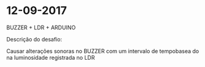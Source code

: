 # 12-09-2017

BUZZER + LDR + ARDUINO

Descrição do desafio:

Causar alterações sonoras no BUZZER com um intervalo de tempobasea do na luminosidade registrada no LDR
